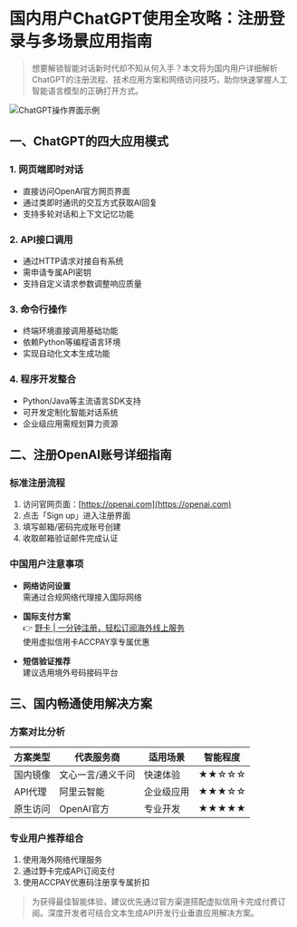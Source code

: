 # 国内用户ChatGPT使用全攻略：注册登录与多场景应用指南

> 想要解锁智能对话新时代却不知从何入手？本文将为国内用户详细解析ChatGPT的注册流程、技术应用方案和网络访问技巧，助你快速掌握人工智能语言模型的正确打开方式。

![ChatGPT操作界面示例](https://bbtdd.com/wp-content/uploads/img/6042313038899982.webp)

## 一、ChatGPT的四大应用模式

### 1. 网页端即时对话
- 直接访问OpenAI官方网页界面
- 通过类即时通讯的交互方式获取AI回复
- 支持多轮对话和上下文记忆功能

### 2. API接口调用
- 通过HTTP请求对接自有系统
- 需申请专属API密钥
- 支持自定义请求参数调整响应质量

### 3. 命令行操作
- 终端环境直接调用基础功能
- 依赖Python等编程语言环境
- 实现自动化文本生成功能

### 4. 程序开发整合
- Python/Java等主流语言SDK支持
- 可开发定制化智能对话系统
- 企业级应用需规划算力资源

## 二、注册OpenAI账号详细指南

### 标准注册流程
1. 访问官网页面：[https://openai.com](https://openai.com)
2. 点击「Sign up」进入注册界面
3. 填写邮箱/密码完成账号创建
4. 收取邮箱验证邮件完成认证

### 中国用户注意事项
- **网络访问设置**  
  需通过合规网络代理接入国际网络
  
- **国际支付方案**  
  👉 [野卡 | 一分钟注册，轻松订阅海外线上服务](https://bbtdd.com/yeka)  
  使用虚拟信用卡ACCPAY享专属优惠
  
- **短信验证推荐**  
  建议选用境外号码接码平台

## 三、国内畅通使用解决方案

### 方案对比分析
| 方案类型 | 代表服务商 | 适用场景 | 智能程度 |
|---------|------------|----------|----------|
| 国内镜像 | 文心一言/通义千问 | 快速体验 | ★★☆☆☆ |
| API代理 | 阿里云智能 | 企业级应用 | ★★★☆☆ |
| 原生访问 | OpenAI官方 | 专业开发 | ★★★★★ |

### 专业用户推荐组合
1. 使用海外网络代理服务
2. 通过野卡完成API订阅支付
3. 使用ACCPAY优惠码注册享专属折扣

> 为获得最佳智能体验，建议优先通过官方渠道搭配虚拟信用卡完成付费订阅。深度开发者可结合文本生成API开发行业垂直应用解决方案。